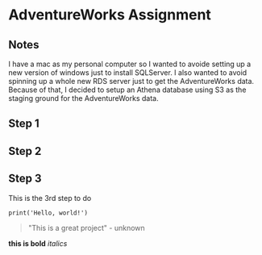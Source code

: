 # AdventureWorks Assignment

## Notes
I have a mac as my personal computer so I wanted to avoide setting up a new version of windows just to install SQLServer. I also wanted to avoid spinning up a whole new RDS server just to get the AdventureWorks data. Because of that, I decided to setup an Athena database using S3 as the staging ground for the AdventureWorks data.

## Step 1


## Step 2

## Step 3
This is the 3rd step to do

```
print('Hello, world!')
```

> "This is a great project" - unknown

**this is bold**
_italics_
